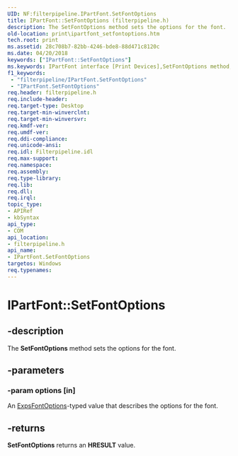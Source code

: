 ```yaml
---
UID: NF:filterpipeline.IPartFont.SetFontOptions
title: IPartFont::SetFontOptions (filterpipeline.h)
description: The SetFontOptions method sets the options for the font.
old-location: print\ipartfont_setfontoptions.htm
tech.root: print
ms.assetid: 28c708b7-82bb-4246-bde8-88d471c8120c
ms.date: 04/20/2018
keywords: ["IPartFont::SetFontOptions"]
ms.keywords: IPartFont interface [Print Devices],SetFontOptions method, IPartFont.SetFontOptions, IPartFont::SetFontOptions, SetFontOptions, SetFontOptions method [Print Devices], SetFontOptions method [Print Devices],IPartFont interface, filterpipeline/IPartFont::SetFontOptions, filterpipeline_9461a7cc-ee59-4710-ada4-ebea899babaa.xml, print.ipartfont_setfontoptions
f1_keywords:
 - "filterpipeline/IPartFont.SetFontOptions"
 - "IPartFont.SetFontOptions"
req.header: filterpipeline.h
req.include-header: 
req.target-type: Desktop
req.target-min-winverclnt: 
req.target-min-winversvr: 
req.kmdf-ver: 
req.umdf-ver: 
req.ddi-compliance: 
req.unicode-ansi: 
req.idl: Filterpipeline.idl
req.max-support: 
req.namespace: 
req.assembly: 
req.type-library: 
req.lib: 
req.dll: 
req.irql: 
topic_type:
- APIRef
- kbSyntax
api_type:
- COM
api_location:
- filterpipeline.h
api_name:
- IPartFont.SetFontOptions
targetos: Windows
req.typenames: 
---
```


# IPartFont::SetFontOptions


## -description


The <b>SetFontOptions</b> method sets the options for the font.


## -parameters




### -param options [in]

An <a href="https://docs.microsoft.com/windows-hardware/drivers/ddi/filterpipeline/ne-filterpipeline-__midl___midl_itf_filterpipeline_0000_0000_0002">ExpsFontOptions</a>-typed value that describes the options for the font.


## -returns



<b>SetFontOptions</b> returns an <b>HRESULT</b> value.



